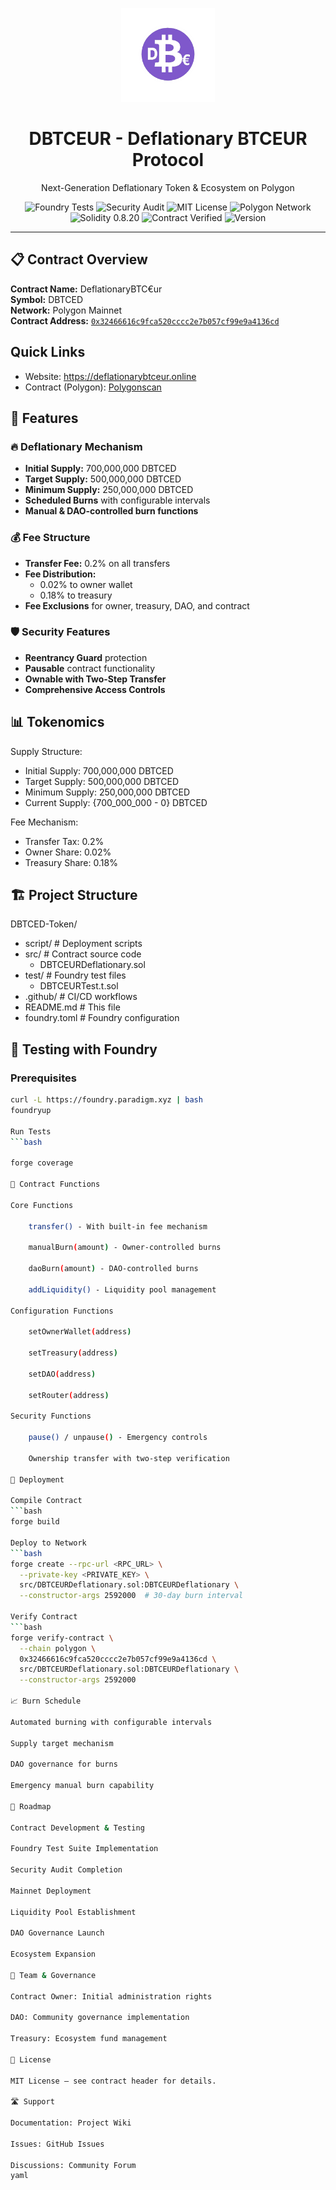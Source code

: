 <p align="center">
  <img src="dbtceur_logo.png" alt="DBTCEUR Logo" width="150"/>
</p>

<h1 align="center">DBTCEUR - Deflationary BTCEUR Protocol</h1>
<p align="center">
  Next-Generation Deflationary Token & Ecosystem on Polygon
</p>

<p align="center">
  <img src="https://img.shields.io/badge/Foundry-Tests%20Passed-brightgreen" alt="Foundry Tests"/>
  <img src="https://img.shields.io/badge/Security-Audit%20Passed-success" alt="Security Audit"/>
  <img src="https://img.shields.io/badge/MIT%20License-blue" alt="MIT License"/>
  <img src="https://img.shields.io/badge/Polygon%20Network-purple" alt="Polygon Network"/>
  <img src="https://img.shields.io/badge/Solidity-0.8.20-lightgrey" alt="Solidity 0.8.20"/>
  <img src="https://img.shields.io/badge/Contract-Verified-brightgreen" alt="Contract Verified"/>
  <img src="https://img.shields.io/badge/Version-1.0.0-blue" alt="Version"/>
</p>

---

## 📋 Contract Overview
**Contract Name:** DeflationaryBTC€ur  
**Symbol:** DBTCED  
**Network:** Polygon Mainnet  
**Contract Address:** [`0x32466616c9fca520cccc2e7b057cf99e9a4136cd`](https://polygonscan.com/address/0x32466616c9fca520cccc2e7b057cf99e9a4136cd)

## Quick Links
- Website: https://deflationarybtceur.online
- Contract (Polygon): [Polygonscan](https://polygonscan.com/address/0x32466616c9fca520cccc2e7b057cf99e9a4136cd#code)

## 🚀 Features

### 🔥 Deflationary Mechanism
- **Initial Supply:** 700,000,000 DBTCED
- **Target Supply:** 500,000,000 DBTCED  
- **Minimum Supply:** 250,000,000 DBTCED
- **Scheduled Burns** with configurable intervals
- **Manual & DAO-controlled burn functions**

### 💰 Fee Structure
- **Transfer Fee:** 0.2% on all transfers
- **Fee Distribution:**
  - 0.02% to owner wallet
  - 0.18% to treasury
- **Fee Exclusions** for owner, treasury, DAO, and contract

### 🛡️ Security Features
- **Reentrancy Guard** protection
- **Pausable** contract functionality
- **Ownable with Two-Step Transfer**
- **Comprehensive Access Controls**

## 📊 Tokenomics
Supply Structure:
- Initial Supply: 700,000,000 DBTCED
- Target Supply: 500,000,000 DBTCED
- Minimum Supply: 250,000,000 DBTCED
- Current Supply: {700_000_000 - 0} DBTCED

Fee Mechanism:
- Transfer Tax: 0.2%
- Owner Share: 0.02%
- Treasury Share: 0.18%

## 🏗️ Project Structure
DBTCED-Token/
- script/ # Deployment scripts
- src/ # Contract source code
  - DBTCEURDeflationary.sol
- test/ # Foundry test files
  - DBTCEURTest.t.sol
- .github/ # CI/CD workflows
- README.md # This file
- foundry.toml # Foundry configuration

## 🧪 Testing with Foundry

### Prerequisites
```bash
curl -L https://foundry.paradigm.xyz | bash
foundryup

Run Tests
```bash

forge coverage

📜 Contract Functions

Core Functions

    transfer() - With built-in fee mechanism

    manualBurn(amount) - Owner-controlled burns

    daoBurn(amount) - DAO-controlled burns

    addLiquidity() - Liquidity pool management

Configuration Functions

    setOwnerWallet(address)

    setTreasury(address)

    setDAO(address)

    setRouter(address)

Security Functions

    pause() / unpause() - Emergency controls

    Ownership transfer with two-step verification

🔧 Deployment

Compile Contract
```bash
forge build

Deploy to Network
```bash
forge create --rpc-url <RPC_URL> \
  --private-key <PRIVATE_KEY> \
  src/DBTCEURDeflationary.sol:DBTCEURDeflationary \
  --constructor-args 2592000  # 30-day burn interval

Verify Contract
```bash
forge verify-contract \
  --chain polygon \
  0x32466616c9fca520cccc2e7b057cf99e9a4136cd \
  src/DBTCEURDeflationary.sol:DBTCEURDeflationary \
  --constructor-args 2592000

📈 Burn Schedule

Automated burning with configurable intervals

Supply target mechanism

DAO governance for burns

Emergency manual burn capability

🎯 Roadmap

Contract Development & Testing

Foundry Test Suite Implementation

Security Audit Completion

Mainnet Deployment

Liquidity Pool Establishment

DAO Governance Launch

Ecosystem Expansion

👥 Team & Governance

Contract Owner: Initial administration rights

DAO: Community governance implementation

Treasury: Ecosystem fund management

📄 License

MIT License – see contract header for details.

🛣️ Support

Documentation: Project Wiki

Issues: GitHub Issues

Discussions: Community Forum
yaml

